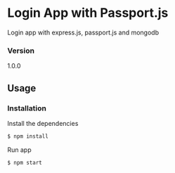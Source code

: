 # Login App with Passport.js

Login app with express.js, passport.js and mongodb

### Version
1.0.0

## Usage


### Installation

Install the dependencies

```sh
$ npm install
```
Run app

```sh
$ npm start
```
